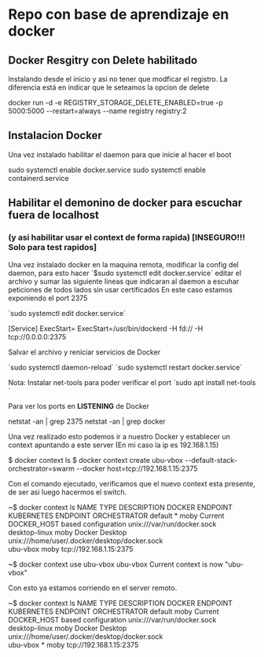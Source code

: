 # Repo con base de aprendizaje en docker

## Docker Resgitry con Delete habilitado
Instalando desde el inicio y asi no tener que modficar el registro.
La diferencia está en indicar que le seteamos la opcion de delete


docker run -d -e REGISTRY_STORAGE_DELETE_ENABLED=true -p 5000:5000 --restart=always --name registry registry:2

## Instalacion Docker
Una vez instalado habilitar el daemon para que inicie al hacer el boot

sudo systemctl enable docker.service
sudo systemctl enable containerd.service


## Habilitar el demonino de docker para escuchar fuera de localhost 
### (y asi habilitar usar el context de forma rapida) [INSEGURO!!! Solo para test rapidos]

Una vez instalado docker en la maquina remota, modificar la config del daemon, para esto 
hacer ´$sudo systemctl edit docker.service´ editar el archivo y sumar las siguiente lineas
que indicaran al daemon a escuhar peticiones de todos lados sin usar certificados
En este caso estamos exponiendo el port 2375

´sudo systemctl edit docker.service´

[Service]
ExecStart=
ExecStart=/usr/bin/dockerd -H fd:// -H tcp://0.0.0.0:2375

Salvar el archivo y reniciar servicios de Docker

´sudo systemctl daemon-reload´
´sudo systemctl restart docker.service´

Nota: Instalar net-tools para poder verificar el port
´sudo apt install net-tools´

Para ver los ports en **LISTENING** de Docker

netstat -an | grep 2375
netstat -an | grep docker

Una vez realizado esto podemos ir a nuestro Docker y establecer un context apuntando a este server
(En mi caso la ip es 192.168.1.15)

$ docker context ls
$ docker context create ubu-vbox  --default-stack-orchestrator=swarm  --docker host=tcp://192.168.1.15:2375

Con el comando ejecutado, verificamos que el nuevo context esta presente, de ser asi luego hacermos el switch.

~$ docker context ls
NAME                TYPE                DESCRIPTION                               DOCKER ENDPOINT                                 KUBERNETES ENDPOINT   ORCHESTRATOR
default *           moby                Current DOCKER_HOST based configuration   unix:///var/run/docker.sock                                           
desktop-linux       moby                Docker Desktop                            unix:///home/user/.docker/desktop/docker.sock                         
ubu-vbox            moby                                                          tcp://192.168.1.15:2375   

~$ docker context use ubu-vbox
ubu-vbox
Current context is now "ubu-vbox"

Con esto ya estamos corriendo en el server remoto.

~$ docker context ls
NAME                TYPE                DESCRIPTION                               DOCKER ENDPOINT                                 KUBERNETES ENDPOINT   ORCHESTRATOR
default             moby                Current DOCKER_HOST based configuration   unix:///var/run/docker.sock                                           
desktop-linux       moby                Docker Desktop                            unix:///home/user/.docker/desktop/docker.sock                         
ubu-vbox *          moby                                                          tcp://192.168.1.15:2375   